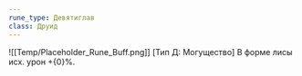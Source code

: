 ```yaml
---
rune_type: Девятиглав
class: Друид
---
```

![[Temp/Placeholder_Rune_Buff.png]]
[Тип Д: Могущество] В форме лисы исх. урон +{0}%.
